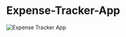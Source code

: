 # Expense-Tracker-App

![Expense Tracker App](https://github.com/user-attachments/assets/7836f558-a710-49c2-93c5-5c2fc1637c9b)
